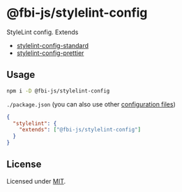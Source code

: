 # @fbi-js/stylelint-config

StyleLint config. Extends

- [stylelint-config-standard](https://github.com/stylelint/stylelint-config-standard)
- [stylelint-config-prettier](https://github.com/prettier/stylelint-config-prettier)

## Usage

```bash
npm i -D @fbi-js/stylelint-config
```

`./package.json` (you can also use other [configuration files](https://stylelint.io/user-guide/configure))

```json
{
  "stylelint": {
    "extends": ["@fbi-js/stylelint-config"]
  }
}
```

## License

Licensed under [MIT](https://opensource.org/licenses/MIT).

